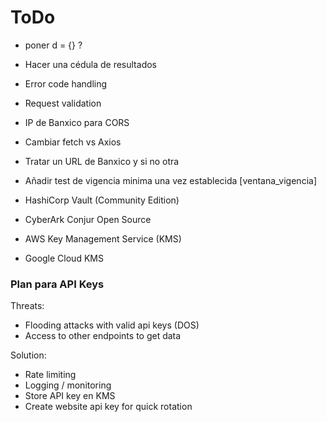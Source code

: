 # ToDo

- poner d = {} ?
- Hacer una cédula de resultados
- Error code handling
- Request validation
- IP de Banxico para CORS
- Cambiar fetch vs Axios
- Tratar un URL de Banxico y si no otra
- Añadir test de vigencia minima una vez establecida [ventana_vigencia]


- HashiCorp Vault (Community Edition)
- CyberArk Conjur Open Source
- AWS Key Management Service (KMS)
- Google Cloud KMS

### Plan para API Keys

Threats:

- Flooding attacks with valid api keys (DOS)
- Access to other endpoints to get data

Solution:

- Rate limiting
- Logging / monitoring
- Store API key en KMS
- Create website api key for quick rotation
